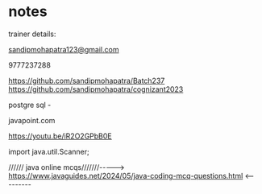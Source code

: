 # notes

trainer details:

sandipmohapatra123@gmail.com

9777237288



https://github.com/sandipmohapatra/Batch237
https://github.com/sandipmohapatra/cognizant2023

postgre sql -


javapoint.com




https://youtu.be/iR2O2GPbB0E


import java.util.Scanner;


////// java online mcqs///////----->    https://www.javaguides.net/2024/05/java-coding-mcq-questions.html   <---------






